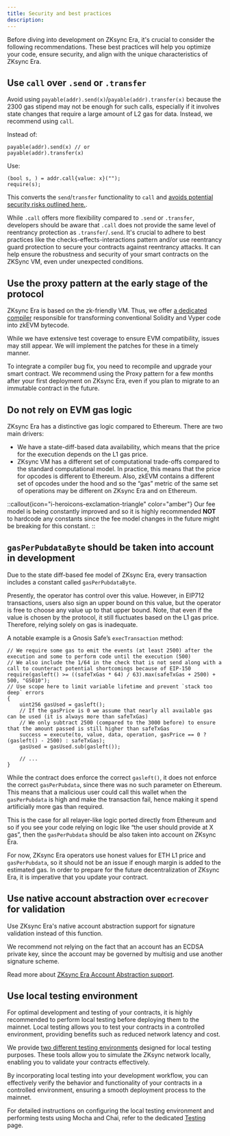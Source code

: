 ```yaml
---
title: Security and best practices
description:
---
```


Before diving into development on ZKsync Era, it's crucial to consider the following recommendations. These best
practices will help you optimize your code, ensure security, and align with the unique characteristics of ZKsync Era.

## Use `call` over `.send` or `.transfer`

Avoid using `payable(addr).send(x)`/`payable(addr).transfer(x)` because the 2300 gas stipend may not be enough
for such calls, especially if it involves state changes that require a large amount of L2 gas for data. Instead, we recommend using `call`.

Instead of:

```solidity
payable(addr).send(x) // or
payable(addr).transfer(x)
```

Use:

```solidity
(bool s, ) = addr.call{value: x}("");
require(s);
```

This converts the `send`/`transfer` functionality to `call` and [avoids potential security risks outlined here.](https://consensys.net/diligence/blog/2019/09/stop-using-soliditys-transfer-now/).

While `.call` offers more flexibility compared to `.send` or `.transfer`, developers should be aware that `.call`
does not provide the same level of reentrancy protection as `.transfer`/`.send`. It's crucial to adhere to best
practices like the checks-effects-interactions pattern and/or use reentrancy guard protection to secure your
contracts against reentrancy attacks. It can help ensure the robustness and security of your smart contracts on the ZKSync VM, even under unexpected conditions.

## Use the proxy pattern at the early stage of the protocol

ZKsync Era is based on the zk-friendly VM. Thus, we offer
[a dedicated compiler](/zksync-protocol/era-vm/compiler/toolchain)
responsible for transforming conventional Solidity and Vyper code into zkEVM bytecode.

While we have extensive test coverage to ensure EVM compatibility, issues may still appear.
We will implement the patches for these in a timely manner.

To integrate a compiler bug fix, you need to recompile and upgrade your smart contract. We recommend using the
Proxy pattern for a few months after your first deployment on ZKsync Era, even if you plan to migrate to an immutable
contract in the future.

## Do not rely on EVM gas logic

ZKsync Era has a distinctive gas logic compared to Ethereum. There are two main drivers:

- We have a state-diff-based data availability, which means that the price for the execution depends on the L1 gas price.
- ZKsync VM has a different set of computational trade-offs compared to the standard computational model. In
practice, this means that the price for opcodes is different to Ethereum. Also, zkEVM contains a different set of
opcodes under the hood and so the “gas” metric of the same set of operations may be different on ZKsync Era and on Ethereum.

::callout{icon="i-heroicons-exclamation-triangle" color="amber"}
Our fee model is being constantly improved and so it is highly recommended **NOT** to hardcode any constants since the fee
model changes in the future might be breaking for this constant.
::

## `gasPerPubdataByte` should be taken into account in development

Due to the state diff-based fee model of ZKsync Era, every transaction includes a constant called `gasPerPubdataByte`.

Presently, the operator has control over this value. However, in EIP712 transactions, users also sign an upper bound
on this value, but the operator is free to choose any value up to that upper bound. Note, that even if the value
is chosen by the protocol, it still fluctuates based on the L1 gas price. Therefore, relying solely on gas is inadequate.

A notable example is a Gnosis Safe’s `execTransaction` method:

```solidity
// We require some gas to emit the events (at least 2500) after the execution and some to perform code until the execution (500)
// We also include the 1/64 in the check that is not send along with a call to counteract potential shortcomings because of EIP-150
require(gasleft() >= ((safeTxGas * 64) / 63).max(safeTxGas + 2500) + 500, "GS010");
// Use scope here to limit variable lifetime and prevent `stack too deep` errors
{
    uint256 gasUsed = gasleft();
    // If the gasPrice is 0 we assume that nearly all available gas can be used (it is always more than safeTxGas)
    // We only subtract 2500 (compared to the 3000 before) to ensure that the amount passed is still higher than safeTxGas
    success = execute(to, value, data, operation, gasPrice == 0 ? (gasleft() - 2500) : safeTxGas);
    gasUsed = gasUsed.sub(gasleft());

    // ...
}
```

While the contract does enforce the correct `gasleft()`, it does not enforce the correct `gasPerPubdata`, since there
was no such parameter on Ethereum. This means that a malicious user could call this wallet when the `gasPerPubdata` is
high and make the transaction fail, hence making it spend artificially more gas than required.

This is the case for all relayer-like logic ported directly from Ethereum and so if you see your code relying on logic
like “the user should provide at X gas”, then the `gasPerPubdata` should be also taken into account on ZKsync Era.

For now, ZKsync Era operators use honest values for ETH L1 price and `gasPerPubdata`, so it should not be an issue if
enough margin is added to the estimated gas. In order to prepare for the future decentralization of ZKsync Era,
it is imperative that you update your contract.

## Use native account abstraction over `ecrecover` for validation

Use ZKsync Era's native account abstraction support for signature validation instead of this function.

We recommend not relying on the fact that an account has an ECDSA private key, since the account may be governed by
multisig and use another signature scheme.

Read more about [ZKsync Era Account Abstraction support](/zksync-protocol/era-vm/account-abstraction).

## Use local testing environment

For optimal development and testing of your contracts, it is highly recommended to perform local testing before deploying
them to the mainnet. Local testing allows you to test your contracts in a controlled environment, providing benefits such as
reduced network latency and cost.

We provide [two different testing environments](/zksync-network/tooling/local-setup) designed for local testing purposes.
These tools allow you to simulate the ZKsync network locally, enabling you to validate your contracts effectively.

By incorporating local testing into your development workflow, you can effectively verify the behavior and functionality of
your contracts in a controlled environment, ensuring a smooth deployment process to the mainnet.

For detailed instructions on configuring the local testing environment and performing tests using Mocha and Chai,
refer to the dedicated [Testing](/zksync-network/tooling/local-setup) page.

